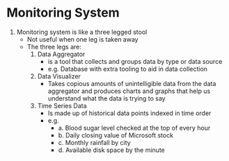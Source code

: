 # Monitoring System

1. Monitoring system is like a three legged stool
    - Not useful when one leg is taken away
    - The three legs are:
        1. Data Aggregator
            - is a tool that collects and groups data by type or data source
            - e.g. Database with extra tooling to aid in data collection
        2. Data Visualizer
            - Takes copious amounts of unintelligible data from the data aggregator and produces charts and graphs that help us understand what the data is trying to say
        3. Time Series Data
            - Is made up of historical data points indexed in time order 
            - e.g. 
                - a. Blood sugar level checked at the top of every hour
                - b. Daily closing value of Microsoft stock
                - c. Monthly rainfall by city
                - d. Available disk space by the minute
